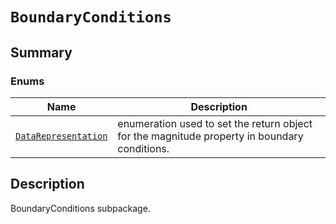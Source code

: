 

# `BoundaryConditions`

<a id="summary"></a>

## Summary

### Enums

| Name | Description |
|--------------------------------------------------------------------------------------------------------------------------------------------------------------|------------------------------------------------------------------------------------------------|
| [`DataRepresentation`](DataRepresentation.md#ansys.mechanical.stubs.v242.Ansys.Mechanical.DataModel.MechanicalEnums.BoundaryConditions.DataRepresentation)   | enumeration used to set the return object for the magnitude property in boundary conditions.   |

<a id="description"></a>

## Description

BoundaryConditions subpackage.

<!-- !! processed by numpydoc !! -->


